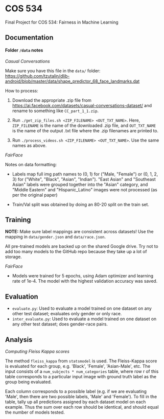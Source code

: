 # COS 534
Final Project for COS 534: Fairness in Machine Learning

## Documentation

#### Folder `/data` notes

*Casual Conversations*

Make sure you have this file in the `data/` folder: https://github.com/tzutalin/dlib-android/blob/master/data/shape_predictor_68_face_landmarks.dat

How to process:

1. Download the appropriate .zip file from https://ai.facebook.com/datasets/casual-conversations-dataset/ and rename to something like `CC_part_1_1.zip`.

2. Run `./get_zip_files.sh <ZIP_FILENAME> <OUT_TXT_NAME>`. Here, `ZIP_FILENAME` is the name of the downloaded .zip file, and `OUT_TXT_NAME` is the name of the output .txt file where the .zip filenames are printed to.

3. Run `./process_videos.sh <ZIP_FILENAME> <OUT_TXT_NAME>`. Use the same names as above.

*FairFace*

Notes on data formatting:

- Labels map full img path names to (0, 1) for ("Male, "Female") or (0, 1, 2, 3) for ("White", "Black", "Asian", "Indian"). "East Asian" and "Southeast Asian" labels were grouped together into the "Asian" category, and "Middle Eastern" and "Hispanic\_Latino" images were not processed (as per the original paper)

- Train/Val split was obtained by doing an 80-20 split on the train set.

## Training

**NOTE:** Make sure label mappings are consistent across datasets! Use the mapping in `data/gender.json` and `data/race.json`.

All pre-trained models are backed up on the shared Google drive. Try not to add too many models to the GitHub repo because they take up a lot of storage.

*FairFace*

- Models were trained for 5 epochs, using Adam optimizer and learning rate of 1e-4. The model with the highest validation accuracy was saved.

## Evaluation

- `evaluate.py`: Used to evaluate a model trained on one dataset on any other test dataset; evaluates only gender or only race.
- `inter_evaluate.py`: Used to evaluate a model trained on one dataset on any other test dataset; does gender-race pairs.

## Analysis

*Computing Fleiss Kappa scores*

The method `fleiss_kappa` from `statsmodel` is used. The Fleiss-Kappa score is evaluated for each group, e.g. 'Black', 'Female', 'Asian-Male', etc. The input consists of a `num_subjects * num_categories` table, where row r of this table corresponds to a particular input image with ground truth label as the group being evaluated. 

Each column corresponds to a possible label (e.g. if we are evaluating 'Male', then there are two possible labels, 'Male' and 'Female'). To fill in the table, tally up all predictions assigned by each dataset model on each example. Thus the sum over each row should be identical, and should equal the number of models tested.
